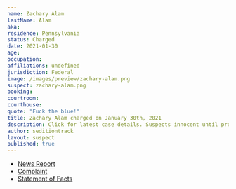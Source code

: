 ```yaml
---
name: Zachary Alam
lastName: Alam
aka:
residence: Pennsylvania
status: Charged
date: 2021-01-30
age:
occupation:
affiliations: undefined
jurisdiction: Federal
image: /images/preview/zachary-alam.png
suspect: zachary-alam.png
booking:
courtroom:
courthouse:
quote: "Fuck the blue!"
title: Zachary Alam charged on January 30th, 2021
description: Click for latest case details. Suspects innocent until proven guilty.
author: seditiontrack
layout: suspect
published: true
---
```

- [News Report](https://www.thedailybeast.com/rioter-charged-for-giving-capitol-cop-a-concussion-feds)
- [Complaint](https://www.justice.gov/opa/page/file/1362956/download)
- [Statement of Facts](https://www.justice.gov/opa/page/file/1362956/download)
